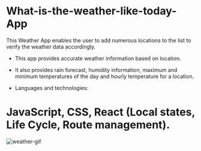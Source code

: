 # What-is-the-weather-like-today-App
This Weather App enables the user to add numerous locations to the list to verify the weather data accordingly.

* This app provides accurate weather information based on location.

* It also provides rain forecast, humidity information, maximum and minimum temperatures of the day and hourly temperature for a location.

* Languages and technologies:

# JavaScript, CSS, React (Local states, Life Cycle, Route management).


![weather-gif](https://user-images.githubusercontent.com/86635927/164320810-8a8ec594-6287-4666-9ff7-91732ccee218.gif)
